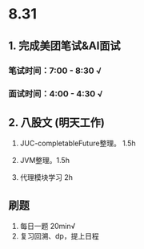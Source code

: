 # 8.31

## 1. 完成美团笔试&AI面试

### 笔试时间：7:00 - 8:30 √

### 面试时间：4:00 - 4:30 √

## 2. 八股文 (明天工作)

1. JUC-completableFuture整理。 1.5h

2. JVM整理。1.5h
3. 代理模块学习 2h

## 刷题

1. 每日一题 20min√
2. 复习回溯、dp，提上日程

